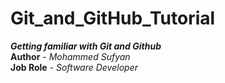 # Git_and_GitHub_Tutorial
**_Getting familiar with Git and Github_**
<br>
**Author** - *Mohammed Sufyan* 
<br>
**Job Role** -  *Software Developer*
